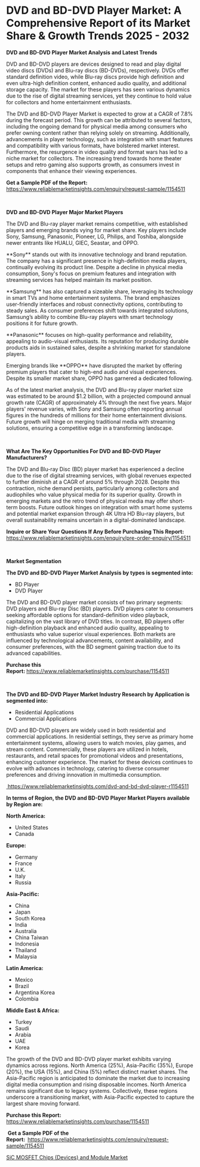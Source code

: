 <p><h1>DVD and BD-DVD Player Market: A Comprehensive Report of its Market Share & Growth Trends 2025 - 2032</h1></p><p><strong>DVD and BD-DVD Player Market Analysis and Latest Trends</strong></p>
<p><p>DVD and BD-DVD players are devices designed to read and play digital video discs (DVDs) and Blu-ray discs (BD-DVDs), respectively. DVDs offer standard definition video, while Blu-ray discs provide high definition and even ultra-high definition content, enhanced audio quality, and additional storage capacity. The market for these players has seen various dynamics due to the rise of digital streaming services, yet they continue to hold value for collectors and home entertainment enthusiasts.</p><p>The DVD and BD-DVD Player Market is expected to grow at a CAGR of 7.8% during the forecast period. This growth can be attributed to several factors, including the ongoing demand for physical media among consumers who prefer owning content rather than relying solely on streaming. Additionally, advancements in player technology, such as integration with smart features and compatibility with various formats, have bolstered market interest. Furthermore, the resurgence in video quality and format wars has led to a niche market for collectors. The increasing trend towards home theater setups and retro gaming also supports growth, as consumers invest in components that enhance their viewing experiences.</p></p>
<p><strong>Get a Sample PDF of the Report:&nbsp;</strong> <a href="https://www.reliablemarketinsights.com/enquiry/request-sample/1154511?utm_campaign=2337&utm_medium=2&utm_source=Github&utm_content=ia&utm_term=13022025&utm_id=dvd-and-bd-dvd-player">https://www.reliablemarketinsights.com/enquiry/request-sample/1154511</a></p>
<p>&nbsp;</p>
<p><strong>DVD and BD-DVD Player Major Market Players</strong></p>
<p><p>The DVD and Blu-ray player market remains competitive, with established players and emerging brands vying for market share. Key players include Sony, Samsung, Panasonic, Pioneer, LG, Philips, and Toshiba, alongside newer entrants like HUALU, GIEC, Seastar, and OPPO.</p><p>**Sony** stands out with its innovative technology and brand reputation. The company has a significant presence in high-definition media players, continually evolving its product line. Despite a decline in physical media consumption, Sony's focus on premium features and integration with streaming services has helped maintain its market position.</p><p>**Samsung** has also captured a sizeable share, leveraging its technology in smart TVs and home entertainment systems. The brand emphasizes user-friendly interfaces and robust connectivity options, contributing to steady sales. As consumer preferences shift towards integrated solutions, Samsung’s ability to combine Blu-ray players with smart technology positions it for future growth.</p><p>**Panasonic** focuses on high-quality performance and reliability, appealing to audio-visual enthusiasts. Its reputation for producing durable products aids in sustained sales, despite a shrinking market for standalone players.</p><p>Emerging brands like **OPPO** have disrupted the market by offering premium players that cater to high-end audio and visual experiences. Despite its smaller market share, OPPO has garnered a dedicated following.</p><p>As of the latest market analysis, the DVD and Blu-ray player market size was estimated to be around $1.2 billion, with a projected compound annual growth rate (CAGR) of approximately 4% through the next five years. Major players' revenue varies, with Sony and Samsung often reporting annual figures in the hundreds of millions for their home entertainment divisions. Future growth will hinge on merging traditional media with streaming solutions, ensuring a competitive edge in a transforming landscape.</p></p>
<p>&nbsp;</p>
<p><strong>What Are The Key Opportunities For DVD and BD-DVD Player Manufacturers?</strong></p>
<p><p>The DVD and Blu-ray Disc (BD) player market has experienced a decline due to the rise of digital streaming services, with global revenues expected to further diminish at a CAGR of around 5% through 2028. Despite this contraction, niche demand persists, particularly among collectors and audiophiles who value physical media for its superior quality. Growth in emerging markets and the retro trend of physical media may offer short-term boosts. Future outlook hinges on integration with smart home systems and potential market expansion through 4K Ultra HD Blu-ray players, but overall sustainability remains uncertain in a digital-dominated landscape.</p></p>
<p><strong>Inquire or Share Your Questions If Any Before Purchasing This Report:</strong> <a href="https://www.reliablemarketinsights.com/enquiry/pre-order-enquiry/1154511?utm_campaign=2337&utm_medium=2&utm_source=Github&utm_content=ia&utm_term=13022025&utm_id=dvd-and-bd-dvd-player">https://www.reliablemarketinsights.com/enquiry/pre-order-enquiry/1154511</a></p>
<p>&nbsp;</p>
<p><strong>Market Segmentation</strong></p>
<p><strong>The DVD and BD-DVD Player Market Analysis by types is segmented into:</strong></p>
<p><ul><li>BD Player</li><li>DVD Player</li></ul></p>
<p><p>The DVD and BD-DVD player market consists of two primary segments: DVD players and Blu-ray Disc (BD) players. DVD players cater to consumers seeking affordable options for standard-definition video playback, capitalizing on the vast library of DVD titles. In contrast, BD players offer high-definition playback and enhanced audio quality, appealing to enthusiasts who value superior visual experiences. Both markets are influenced by technological advancements, content availability, and consumer preferences, with the BD segment gaining traction due to its advanced capabilities.</p></p>
<p><strong>Purchase this Report:&nbsp;</strong><a href="https://www.reliablemarketinsights.com/purchase/1154511?utm_campaign=2337&utm_medium=2&utm_source=Github&utm_content=ia&utm_term=13022025&utm_id=dvd-and-bd-dvd-player">https://www.reliablemarketinsights.com/purchase/1154511</a></p>
<p>&nbsp;</p>
<p><strong>The DVD and BD-DVD Player Market Industry Research by Application is segmented into:</strong></p>
<p><ul><li>Residential Applications</li><li>Commercial Applications</li></ul></p>
<p><p>DVD and BD-DVD players are widely used in both residential and commercial applications. In residential settings, they serve as primary home entertainment systems, allowing users to watch movies, play games, and stream content. Commercially, these players are utilized in hotels, restaurants, and retail spaces for promotional videos and presentations, enhancing customer experience. The market for these devices continues to evolve with advances in technology, catering to diverse consumer preferences and driving innovation in multimedia consumption.</p></p>
<p><a href="https://www.reliablemarketinsights.com/dvd-and-bd-dvd-player-r1154511?utm_campaign=2337&utm_medium=2&utm_source=Github&utm_content=ia&utm_term=13022025&utm_id=dvd-and-bd-dvd-player">&nbsp;https://www.reliablemarketinsights.com/dvd-and-bd-dvd-player-r1154511</a></p>
<p><strong>In terms of Region, the DVD and BD-DVD Player Market Players available by Region are:</strong></p>
<p>
    <p> <strong> North America: </strong>
        <ul>
            <li>United States</li>
            <li>Canada</li>
        </ul>
        </p> 
    <p> <strong> Europe: </strong>
        <ul>
            <li>Germany</li>
            <li>France</li>
            <li>U.K.</li>
            <li>Italy</li>
            <li>Russia</li>
        </ul>
        </p> 
    <p> <strong> Asia-Pacific: </strong>
        <ul>
            <li>China</li>
            <li>Japan</li>
            <li>South Korea</li>
            <li>India</li>
            <li>Australia</li>
            <li>China Taiwan</li>
            <li>Indonesia</li>
            <li>Thailand</li>
            <li>Malaysia</li>
        </ul>
        </p> 
    <p> <strong> Latin America: </strong>
        <ul>
            <li>Mexico</li>
            <li>Brazil</li>
            <li>Argentina Korea</li>
            <li>Colombia</li>
        </ul>
        </p> 
    <p> <strong> Middle East & Africa: </strong>
        <ul>
            <li>Turkey</li>
            <li>Saudi</li>
            <li>Arabia</li>
            <li>UAE</li>
            <li>Korea</li>
        </ul>
    </p>
    </p>
<p><p>The growth of the DVD and BD-DVD player market exhibits varying dynamics across regions. North America (25%), Asia-Pacific (35%), Europe (20%), the USA (15%), and China (5%) reflect distinct market shares. The Asia-Pacific region is anticipated to dominate the market due to increasing digital media consumption and rising disposable incomes. North America remains significant due to legacy systems. Collectively, these regions underscore a transitioning market, with Asia-Pacific expected to capture the largest share moving forward.</p></p>
<p><strong>Purchase this Report: </strong><a href="https://www.reliablemarketinsights.com/purchase/1154511?utm_campaign=2337&utm_medium=2&utm_source=Github&utm_content=ia&utm_term=13022025&utm_id=dvd-and-bd-dvd-player">https://www.reliablemarketinsights.com/purchase/1154511</a></p>
<p>&nbsp;<strong>Get a Sample PDF of the Report:&nbsp;&nbsp;</strong><a href="https://www.reliablemarketinsights.com/enquiry/request-sample/1154511?utm_campaign=2337&utm_medium=2&utm_source=Github&utm_content=ia&utm_term=13022025&utm_id=dvd-and-bd-dvd-player">https://www.reliablemarketinsights.com/enquiry/request-sample/1154511</a></p>
<p><strong></strong></p>
<p><p><a href="https://github.com/lehumiston1971679/Market-Research-Report-List-1/blob/main/sic-mosfet-chips-devices-and-module-market.md?utm_campaign=2337&utm_medium=2&utm_source=Github&utm_content=ia&utm_term=13022025&utm_id=dvd-and-bd-dvd-player">SiC MOSFET Chips (Devices) and Module Market</a></p></p>